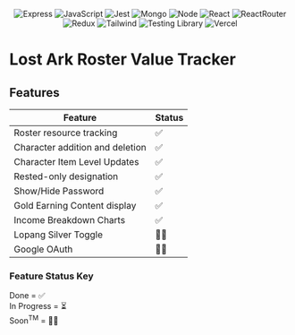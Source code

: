 <div align='center'>

![Express](https://img.shields.io/badge/express-%23404d59.svg?style=for-the-badge&logo=express&logoColor=%2361DAFB)
![JavaScript](https://img.shields.io/badge/javascript-%23323330.svg?style=for-the-badge&logo=javascript&logoColor=%23F7DF1E)
![Jest](https://img.shields.io/badge/Jest-323330?style=for-the-badge&logo=Jest&logoColor=white)
![Mongo](https://img.shields.io/badge/MongoDB-4EA94B?style=for-the-badge&logo=mongodb&logoColor=white)
![Node](https://img.shields.io/badge/-node-339933?style=for-the-badge&logo=node.js&logoColor=white)
![React](https://img.shields.io/badge/react-%2320232a.svg?style=for-the-badge&logo=react&logoColor=%2361DAFB)
![ReactRouter](https://img.shields.io/badge/React_Router-CA4245?style=for-the-badge&logo=react-router&logoColor=white)
![Redux](https://img.shields.io/badge/redux-%23593d88.svg?style=for-the-badge&logo=redux&logoColor=white)
![Tailwind](https://img.shields.io/badge/Tailwind_CSS-38B2AC?style=for-the-badge&logo=tailwind-css&logoColor=white)
![Testing Library](https://img.shields.io/badge/testing%20library-323330?style=for-the-badge&logo=testing-library&logoColor=red)
![Vercel](https://img.shields.io/badge/vercel-%23000000.svg?style=for-the-badge&logo=vercel&logoColor=white)

</div>

# Lost Ark Roster Value Tracker

## Features

| Feature                         | Status |
| ------------------------------- | ------ |
| Roster resource tracking        | ✅     |
| Character addition and deletion | ✅     |
| Character Item Level Updates    | ✅     |
| Rested-only designation         | ✅     |
| Show/Hide Password              | ✅     |
| Gold Earning Content display    | ✅     |
| Income Breakdown Charts         | ✅     |
| Lopang Silver Toggle            | 🙏🏾     |
| Google OAuth                    | 🙏🏾     |

### Feature Status Key

Done = ✅
<br>
In Progress = ⏳
<br>
Soon<sup>TM</sup> = 🙏🏾
